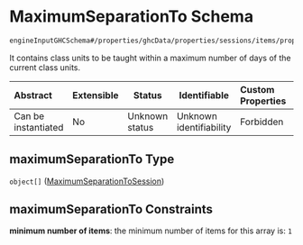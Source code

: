 # MaximumSeparationTo Schema

```txt
engineInputGHCSchema#/properties/ghcData/properties/sessions/items/properties/sessionRelations/properties/maximumSeparationTo
```

It contains class units to be taught within a maximum number of days of the current class units.


| Abstract            | Extensible | Status         | Identifiable            | Custom Properties | Additional Properties | Access Restrictions | Defined In                                                         |
| :------------------ | ---------- | -------------- | ----------------------- | :---------------- | --------------------- | ------------------- | ------------------------------------------------------------------ |
| Can be instantiated | No         | Unknown status | Unknown identifiability | Forbidden         | Allowed               | none                | [ghc.schema.json\*](../out/ghc.schema.json "open original schema") |

## maximumSeparationTo Type

`object[]` ([MaximumSeparationToSession](ghc-properties-ghcdata-properties-sessions-session-properties-sessionrelations-properties-maximumseparationto-maximumseparationtosession.md))

## maximumSeparationTo Constraints

**minimum number of items**: the minimum number of items for this array is: `1`
